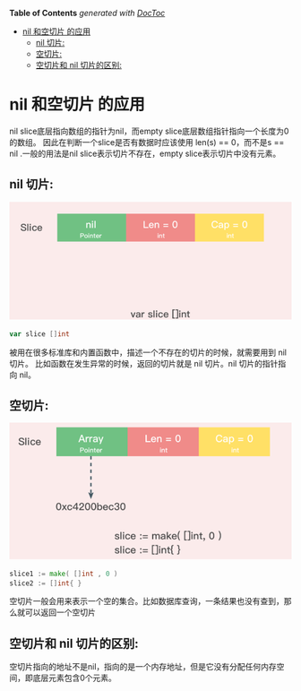 <!-- START doctoc generated TOC please keep comment here to allow auto update -->
<!-- DON'T EDIT THIS SECTION, INSTEAD RE-RUN doctoc TO UPDATE -->
**Table of Contents**  *generated with [DocToc](https://github.com/thlorenz/doctoc)*

- [nil 和空切片 的应用](#nil-%E5%92%8C%E7%A9%BA%E5%88%87%E7%89%87-%E7%9A%84%E5%BA%94%E7%94%A8)
  - [nil 切片:](#nil-%E5%88%87%E7%89%87)
  - [空切片:](#%E7%A9%BA%E5%88%87%E7%89%87)
  - [空切片和 nil 切片的区别:](#%E7%A9%BA%E5%88%87%E7%89%87%E5%92%8C-nil-%E5%88%87%E7%89%87%E7%9A%84%E5%8C%BA%E5%88%AB)

<!-- END doctoc generated TOC please keep comment here to allow auto update -->

# nil 和空切片 的应用

nil slice底层指向数组的指针为nil，而empty slice底层数组指针指向一个长度为0的数组。
因此在判断一个slice是否有数据时应该使用 len(s) == 0，而不是s == nil .一般的用法是nil slice表示切片不存在，empty slice表示切片中没有元素。

## nil 切片:
![](./nilSlice.png)
```go
var slice []int
```

被用在很多标准库和内置函数中，描述一个不存在的切片的时候，就需要用到 nil 切片。
比如函数在发生异常的时候，返回的切片就是 nil 切片。nil 切片的指针指向 nil。

## 空切片:
![](./NoneSlice.png)
```go
slice1 := make( []int , 0 )
slice2 := []int{ }
```

空切片一般会用来表示一个空的集合。比如数据库查询，一条结果也没有查到，那么就可以返回一个空切片


## 空切片和 nil 切片的区别:
空切片指向的地址不是nil，指向的是一个内存地址，但是它没有分配任何内存空间，即底层元素包含0个元素。


